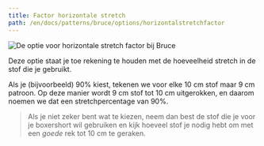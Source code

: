 ```yaml
---
title: Factor horizontale stretch
path: /en/docs/patterns/bruce/options/horizontalstretchfactor
---
```


![De optie voor horizontale stretch factor bij Bruce](./horizontalstretchfactor.svg)

Deze optie staat je toe rekening te houden met de hoeveelheid stretch in de stof die je gebruikt.

Als je (bijvoorbeeld) 90% kiest, tekenen we voor elke 10 cm stof maar 9 cm patroon. Op deze manier wordt 9 cm stof tot 10 cm uitgerokken, en daarom noemen we dat een stretchpercentage van 90%.

> Als je niet zeker bent wat te kiezen, neem dan best de stof die je voor je boxershort wil gebruiken en kijk hoeveel stof je nodig hebt om met een *goede* rek tot 10 cm te geraken.